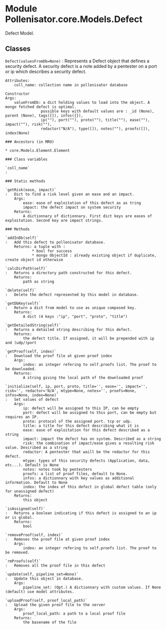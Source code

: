 Module Pollenisator.core.Models.Defect
======================================
Defect Model.

Classes
-------

`Defect(valuesFromDb=None)`
:   Represents a Defect object that defines a security defect. A security defect is a note added by a pentester on a port or ip which describes a security defect.
    
    Attributes:
        coll_name: collection name in pollenisator database
    
    Constructor
    Args:
        valueFromDb: a dict holding values to load into the object. A mongo fetched defect is optimal.
                    possible keys with default values are : _id (None), parent (None), tags([]), infos({}),
                    ip(""), port(""), proto(""), title(""), ease(""), impact(""), risk(""),
                    redactor("N/A"), type([]), notes(""), proofs([]), index(None)

    ### Ancestors (in MRO)

    * core.Models.Element.Element

    ### Class variables

    `coll_name`
    :

    ### Static methods

    `getRisk(ease, impact)`
    :   Dict to find a risk level given an ease and an impact.
        Args:
            ease: ease of exploitation of this defect as as tring
            impact: the defect impact on system security
        Returns:
            A dictionnary of dictionnary. First dict keys are eases of exploitation. Second key are impact strings.

    ### Methods

    `addInDb(self)`
    :   Add this defect to pollenisator database.
        Returns: a tuple with :
                * bool for success
                * mongo ObjectId : already existing object if duplicate, create object id otherwise

    `calcDirPath(self)`
    :   Returns a directory path constructed for this defect.
        Returns:
            path as string

    `delete(self)`
    :   Delete the defect represented by this model in database.

    `getDbKey(self)`
    :   Return a dict from model to use as unique composed key.
        Returns:
            A dict (4 keys :"ip", "port", "proto", "title")

    `getDetailedString(self)`
    :   Returns a detailed string describing for this defect.
        Returns:
            the defect title. If assigned, it will be prepended with ip and (udp/)port

    `getProof(self, index)`
    :   Download the proof file at given proof index
        Args:
            index: an integer refering to self.proofs list. The proof to be downloaded.
        Returns:
            A string giving the local path of the downloaded proof

    `initialize(self, ip, port, proto, title='', ease='', impact='', risk='', redactor='N/A', mtype=None, notes='', proofs=None, infos=None, index=None)`
    :   Set values of defect
        Args:
            ip: defect will be assigned to this IP, can be empty
            port: defect will be assigned to this port, can be empty but requires an IP.
            proto: protocol of the assigned port. tcp or udp.
            title: a title for this defect describing what it is
            ease: ease of exploitation for this defect described as a string 
            impact: impact the defect has on system. Described as a string 
            risk: the combination of impact/ease gives a resulting risk value. Described as a string
            redactor: A pentester that waill be the redactor for this defect.
            mtype: types of this security defects (Application, data, etc...). Default is None
            notes: notes took by pentesters
            proofs: a list of proof files, default to None.
            infos: a dictionnary with key values as additional information. Default to None
            index: the index of this defect in global defect table (only for unassigned defect)
        Returns:
            this object

    `isAssigned(self)`
    :   Returns a boolean indicating if this defect is assigned to an ip or is global.
        Returns:
            bool

    `removeProof(self, index)`
    :   Removes the proof file at given proof index
        Args:
            index: an integer refering to self.proofs list. The proof to be removed.

    `rmProofs(self)`
    :   Removes all the proof file in this defect

    `update(self, pipeline_set=None)`
    :   Update this object in database.
        Args:
            pipeline_set: (Opt.) A dictionnary with custom values. If None (default) use model attributes.

    `uploadProof(self, proof_local_path)`
    :   Upload the given proof file to the server
        Args:
            proof_local_path: a path to a local proof file
        Returns:
            the basename of the file